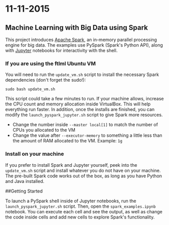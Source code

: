 # 11-11-2015 
## Machine Learning with Big Data using Spark

This project introduces [Apache Spark](http://spark.apache.org/), an in-memory parallel processing engine for big data. The examples use PySpark (Spark's Python API), along with [Jupyter](http://jupyter.org/) notebooks for interactivity with the shell. 

### If you are using the ftlml Ubuntu VM
You will need to run the `update_vm.sh` script to install the necessary Spark dependencies (don't forget the sudo!):

	sudo bash update_vm.sh

This script could take a few minutes to run. If your machine allows, increase the CPU count and memory allocation inside VirtualBox. This will help everything run faster. In addition, once the installs are finished, you can modify the `launch_pyspark_jupyter.sh` script to give Spark more resources.

* Change the number inside `--master local[1]` to match the number of CPUs you allocated to the VM
* Change the value after `--executor-memory` to something a little less than the amount of RAM allocated to the VM. Example: `1g`

### Install on your machine
If you prefer to install Spark and Jupyter yourself, peek into the `update_vm.sh` script and install whatever you do not have on your machine. The pre-built Spark code works out of the box, as long as you have Python and Java installed.

##Getting Started

To launch a PySpark shell inside of Jupyter notebooks, run the `launch_pyspark_jupyter.sh` script. Then, open the `spark_examples.ipynb` notebook. You can execute each cell and see the output, as well as change the code inside cells and add new cells to explore Spark's functionality.